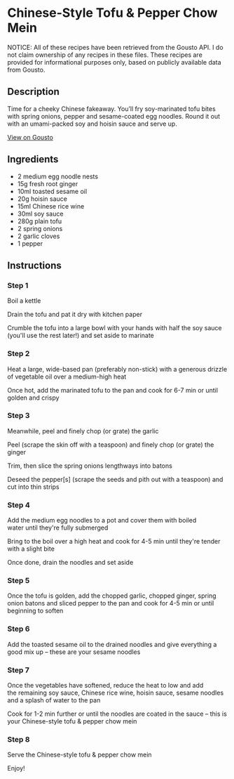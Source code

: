 # Chinese-Style Tofu & Pepper Chow Mein

NOTICE: All of these recipes have been retrieved from the Gousto API. I do not claim ownership of any recipes in these files. These recipes are provided for informational purposes only, based on publicly available data from Gousto.

## Description

Time for a cheeky Chinese fakeaway. You’ll fry soy-marinated tofu bites with spring onions, pepper and sesame-coated egg noodles. Round it out with an umami-packed soy and hoisin sauce and serve up. 

[View on Gousto](https://www.gousto.co.uk/recipes/cookbook/chinese-style-tofu-pepper-chow-mein)

## Ingredients

- 2 medium egg noodle nests
- 15g fresh root ginger
- 10ml toasted sesame oil
- 20g hoisin sauce
- 15ml Chinese rice wine
- 30ml soy sauce
- 280g plain tofu
- 2 spring onions
- 2 garlic cloves
- 1 pepper

## Instructions


### Step 1

Boil a kettle

Drain the tofu and pat it dry with kitchen paper

Crumble the tofu into a large bowl with your hands with half the soy sauce  (you'll use the rest later!) and set aside to marinate


### Step 2

Heat a large, wide-based pan (preferably non-stick) with a generous drizzle of vegetable oil over a medium-high heat

Once hot, add the marinated tofu to the pan and cook for 6-7 min or until golden and crispy


### Step 3

Meanwhile, peel and finely chop (or grate) the garlic

Peel (scrape the skin off with a teaspoon) and finely chop (or grate) the ginger

Trim, then slice the spring onions lengthways into batons

Deseed the pepper<span class="text-danger">[s]</span> (scrape the seeds and pith out with a teaspoon) and cut into thin strips


### Step 4

Add the medium egg noodles to a pot and cover them with boiled water until they're fully submerged

Bring to the boil over a high heat and cook for 4-5 min until they're tender with a slight bite

Once done, drain the noodles and set aside


### Step 5

Once the tofu is golden, add the chopped garlic, chopped ginger, spring onion batons and sliced pepper to the pan and cook for 4-5 min or until beginning to soften


### Step 6

Add the toasted sesame oil to the drained noodles and give everything a good mix up – these are your sesame noodles


### Step 7

Once the vegetables have softened, reduce the heat to low and add the remaining soy sauce, Chinese rice wine, hoisin sauce, sesame noodles and a splash of water to the pan

Cook for 1-2 min further or until the noodles are coated in the sauce – this is your Chinese-style tofu & pepper chow mein

### Step 8

Serve the Chinese-style tofu & pepper chow mein

Enjoy!

